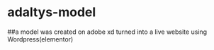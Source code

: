 # adaltys-model
##a model was created on adobe xd turned into a live website using Wordpress(elementor)
